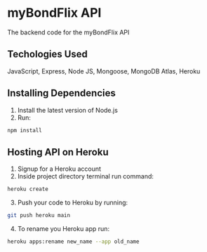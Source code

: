 # myBondFlix API

The backend code for the myBondFlix API

## Techologies Used

JavaScript, Express, Node JS, Mongoose, MongoDB Atlas, Heroku

## Installing Dependencies

1. Install the latest version of Node.js
2. Run:

```bash
npm install
```

## Hosting API on Heroku

1. Signup for a Heroku account
2. Inside project directory terminal run command:

```bash
heroku create
```

3. Push your code to Heroku by running:

```bash
git push heroku main
```

4. To rename you Heroku app run:

```bash
heroku apps:rename new_name --app old_name
```
